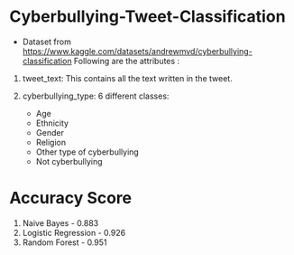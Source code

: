 # Cyberbullying-Tweet-Classification

- Dataset from https://www.kaggle.com/datasets/andrewmvd/cyberbullying-classification Following are the attributes :

1. tweet_text: This contains all the text written in the tweet.

2. cyberbullying_type: 6 different classes:
    - Age
    - Ethnicity
    - Gender
    - Religion
    - Other type of cyberbullying
    - Not cyberbullying

# Accuracy Score
1. Naive Bayes - 0.883
2. Logistic Regression - 0.926
3. Random Forest - 0.951

